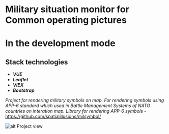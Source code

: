 
# Military situation monitor for Common operating pictures # 

# In the development mode 

## Stack technologies ##
  * ___VUE___ 
  * ___Leaflet___
  * ___VIEX___
  * ___Bootstrap___ 

_Project for rendering military symbols on map. For rendering symbols using APP-6 standard which used in Battle Management Systems of NATO countries on interation map.
Library for rendering APP-6 symbols_ - https://github.com/spatialillusions/milsymbol/


![alt Project view](https://github.com/LukashenkoEvgeniy/vue-leaflet/blob/develop/src/assets/view.png)
